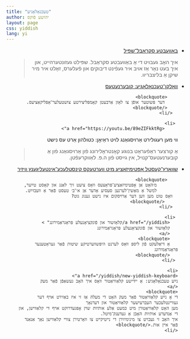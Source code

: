```yaml
---
title: "טעכנאָלאָגיע"
author: יהושע פֿוקס 
layout: page 
css: yiddish
lang: yi
---
```

 
<div dir='rtl'>
    <ul>
    <li>
            <a href="https://shpil.joshuafox.com">
             באַװעבטע  סקראַבל־שפּיל
            </a>  
            <blockquote> 
איך האָב געבױט די אָ באַװעבטע סקראַבל. שפּילט געזונטערהײט, און איך בעט נאָר אַז אױב איר געפֿינט דיבוקים און פֿעלערס, זאָלט איר מיר שיקן אַ בליצבריװ.
            </blockquote>
        </li>
      <li>
         <a href="/yiddish/%D7%A7%D7%95%D7%91%D7%A2%D7%A8%D7%A0%D7%A2%D7%98%D7%A2%D7%A1/">
        װאָלקן־טעכנאָלאָגיע: קובערנעטעס
         </a>

        <blockquote>
         דער פּשוטער אופֿן צו לאָזן אַרבעטן קאָמפּליצירטע צושטעלער־אַפּליקאַציעס.
        </blockquote>
      </li>

     <li>
         <a href="https://youtu.be/89eZIFkktRg">
װי מען רעגולירט אַרױסגאַנג לױט ראַיאָן: כטולהון אַרט עס נישט    
</a>
        <blockquote>
אַ קורצער ראַפֿעראַט בנוגע קאָנטראָלירונג פֿון אַרױסגאַנג פֿון אַ קובערנעטעס־קנױל, אין גײַסט פֿון ה.פּ. לאַװקרעפֿטן.
        </blockquote>
      </li>
          <li>
         <a href="/yiddish/שװאַרץ־קעסטל אָפּטימיזאַציע מיט װערטעקס קינסטלעכע־אינטעליגענץ װיזיר/">
         שװאַרץ־קעסטל אָפּטימיזאַציע מיט װערטעקס קינסטלעכע־אינטעליגענץ װיזיר   
         </a>
 
        <blockquote>
            מ׳האָט אַן אָפּטימיזאַציע־פּראָצעס װאָס ציִעט זיך לאַנג און קאָסט טײַער,
            למשל אַ מאַשין־לערנען סעסיע אָדער אַן א׳־ב׳ טעסט פֿאַר אַ װעבזײַט.
      װאָס טוט מען װען דער אַרױסקום איז נישט גענוג גוט?       
         </blockquote>
      </li>
    
     <li>
       <a href="/yiddish/קלאָזשור און פֿונקציאָנעלע פּראָגראַמירונג" >
       קלאָזשור און פֿונקציאָנעלע פּראָגראַמירונג
       </a>
       <blockquote>
       אַ דיאַלעקט פֿון ליספּ װאָס לערנט היפּשװערטיקע שיטות פֿאַר געראָטענער פּראָגראַמירונג
       </blockquote>
     </li>
      
    <li>
    <a href="/yiddish/new-yiddish-keyboard">
    נײַע טעכנאָלאָגיע: אַ ייִדישע קלאַוויאַטור װאָס איך האָב געשאַפֿן פֿאַר מעק
    </a>
    <blockquote>
    די אָ נײַע קלאַװיאַטור פֿאַר מעק האָט די מעלה אַז זי איז באַזירט אױף דער געװײנטלעכער העברעיִשער קלאַװיאַטור און דערנאָך
    מען האָט קלאַװיאַטורן מיט כּמעט אַלע אותיות שױן אָפּגעדרוקט אױף די קלאַװישן, און די אַנדערע אותיות האָבן אַ געדענק־מיטל.
    איך האָב זי געבױט צו מינימיזירן די נײטיקײט צו װאָרטירן צװײ קלאַװישן נאָך אַנאַנד פֿאַר אײן אות.</blockquote>
    </li>

   </ul>

</div>
